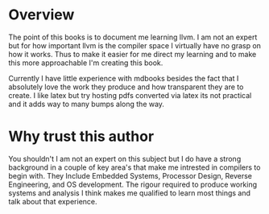 # Overview
The point of this books is to document me learning llvm. I am not an expert but for
how important llvm is the compiler space I virtually have no grasp on how it works.
Thus to make it easier for me direct my learning and to make this more approachable
I'm creating this book. 

Currently I have little experience with mdbooks besides the
fact that I absolutely love the work they produce and how
transparent they are to create. I like latex but try hosting
pdfs converted via latex its not practical and it adds way
to many bumps along the way. 

# Why trust this author
You shouldn't I am not an expert on this subject but I do have
a strong background in a couple of key area's that make me intrested
in compilers to begin with. They Include Embedded Systems, Processor Design,
Reverse Engineering, and OS development. The rigour required to produce working
systems and analysis I think makes me qualified to learn most things and 
talk about that experience. 
